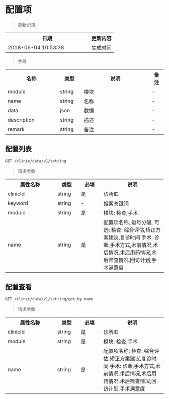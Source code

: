 # 配置项

> 更新记录

<table>
    <tr>
        <th style="width:250px;">日期</th>
        <th>更新内容</th>
    </tr>
    <tr>
        <td>2018-06-04 10:53:38</td>
        <td>生成时间</td>
    </tr>
</table>

> 字段

<table>
    <tr>
        <th style="width:150px;">名称</th>
        <th style="width:60px;">类型</th>
        <th style="width:200px;">说明</th>
        <th>备注</th>
    </tr>
    <tr>
        <td>module</td>
        <td>string</td>
        <td>模块</td>
        <td>-</td>
    </tr>
    <tr>
        <td>name</td>
        <td>string</td>
        <td>名称</td>
        <td>-</td>
    </tr>
    <tr>
        <td>data</td>
        <td>json</td>
        <td>数据</td>
        <td>-</td>
    </tr>
    <tr>
        <td>description</td>
        <td>string</td>
        <td>描述</td>
        <td>-</td>
    </tr>
    <tr>
        <td>remark</td>
        <td>string</td>
        <td>备注</td>
        <td>-</td>
    </tr>
</table>

## 配置列表

```
GET /clinic/data/v1/setting
```
> 请求参数

<table>
    <tr>
        <th style="width:150px;">属性名称</th>
        <th style="width:60px;">类型</th>
        <th style="width:60px;">必填</th>
        <th style="width:200px;">说明</th>
    </tr>
    <tr>
        <td>clinicId</td>
        <td>string</td>
        <td>是</td>
        <td>诊所ID</td>
    </tr>
    <tr>
        <td>keyword</td>
        <td>string</td>
        <td>-</td>
        <td>搜索关键词</td>
    </tr>
    <tr>
        <td>module</td>
        <td>string</td>
        <td>是</td>
        <td>模块: 检查,手术</td>
    </tr>
    <tr>
        <td>name</td>
        <td>string</td>
        <td>是</td>
        <td>配置项名称, 逗号分隔, 可选: 检查: 综合评估,矫正方案建议,复诊时间 手术: 诊断,手术方式,术前情况,术后情况,术后用药情况,术后筛查情况,回访计划,手术满意度</td>
    </tr>
</table>

## 配置查看

```
GET /clinic/data/v1/setting/get-by-name
```
> 请求参数

<table>
    <tr>
        <th style="width:150px;">属性名称</th>
        <th style="width:60px;">类型</th>
        <th style="width:60px;">必填</th>
        <th style="width:200px;">说明</th>
    </tr>
    <tr>
        <td>clinicId</td>
        <td>string</td>
        <td>是</td>
        <td>诊所ID</td>
    </tr>
    <tr>
        <td>module</td>
        <td>string</td>
        <td>是</td>
        <td>模块: 检查,手术</td>
    </tr>
    <tr>
        <td>name</td>
        <td>string</td>
        <td>是</td>
        <td>配置项名称: 检查: 综合评估,矫正方案建议,复诊时间 手术: 诊断,手术方式,术前情况,术后情况,术后用药情况,术后筛查情况,回访计划,手术满意度</td>
    </tr>
</table>
